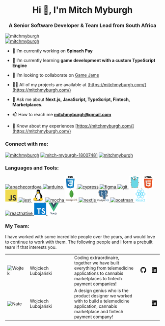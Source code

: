 <h1 align="center">Hi 👋, I'm Mitch Myburgh</h1>
<h3 align="center">A Senior Software Developer & Team Lead from South Africa</h3>

<p align="left"> <img src="https://komarev.com/ghpvc/?username=mitchmyburgh&label=Profile%20views&color=0e75b6&style=flat" alt="mitchmyburgh" /><br/><a href="https://twitter.com/mitchmyburgh" target="blank"><img src="https://img.shields.io/twitter/follow/mitchmyburgh?logo=twitter" alt="mitchmyburgh" /></a> </p>

- 🔭 I’m currently working on **Spinach Pay**

- 🌱 I’m currently learning **game development with a custom TypeScript Engine**

- 👯 I’m looking to collaborate on [Game Jams](https://madebymitch.itch.io/)

- 👨‍💻 All of my projects are available at [https://mitchmyburgh.com/](https://mitchmyburgh.com/)

- 💬 Ask me about **Next.js, JavaScript, TypeScript, Fintech, Marketplaces.**

- 📫 How to reach me **mitchmyburgh@gmail.com**

- 📄 Know about my experiences [https://mitchmyburgh.com/](https://mitchmyburgh.com/)

<h3 align="left">Connect with me:</h3>
<p align="left">
<a href="https://twitter.com/mitchmyburgh" target="blank"><img align="center" src="https://raw.githubusercontent.com/rahuldkjain/github-profile-readme-generator/master/src/images/icons/Social/twitter.svg" alt="mitchmyburgh" height="30" width="40" /></a>
<a href="https://linkedin.com/in/mitch-myburgh-18007481" target="blank"><img align="center" src="https://raw.githubusercontent.com/rahuldkjain/github-profile-readme-generator/master/src/images/icons/Social/linked-in-alt.svg" alt="mitch-myburgh-18007481" height="30" width="40" /></a>
<a href="https://instagram.com/mitchmyburgh" target="blank"><img align="center" src="https://raw.githubusercontent.com/rahuldkjain/github-profile-readme-generator/master/src/images/icons/Social/instagram.svg" alt="mitchmyburgh" height="30" width="40" /></a>
</p>

<h3 align="left">Languages and Tools:</h3>
<p align="left"> <a href="https://cordova.apache.org/" target="_blank" rel="noreferrer"> <img src="https://www.vectorlogo.zone/logos/apache_cordova/apache_cordova-icon.svg" alt="apachecordova" width="40" height="40"/> </a> <a href="https://www.arduino.cc/" target="_blank" rel="noreferrer"> <img src="https://cdn.worldvectorlogo.com/logos/arduino-1.svg" alt="arduino" width="40" height="40"/> </a> <a href="https://www.w3schools.com/css/" target="_blank" rel="noreferrer"> <img src="https://raw.githubusercontent.com/devicons/devicon/master/icons/css3/css3-original-wordmark.svg" alt="css3" width="40" height="40"/> </a> <a href="https://www.cypress.io" target="_blank" rel="noreferrer"> <img src="https://raw.githubusercontent.com/simple-icons/simple-icons/6e46ec1fc23b60c8fd0d2f2ff46db82e16dbd75f/icons/cypress.svg" alt="cypress" width="40" height="40"/> </a> <a href="https://www.figma.com/" target="_blank" rel="noreferrer"> <img src="https://www.vectorlogo.zone/logos/figma/figma-icon.svg" alt="figma" width="40" height="40"/> </a> <a href="https://git-scm.com/" target="_blank" rel="noreferrer"> <img src="https://www.vectorlogo.zone/logos/git-scm/git-scm-icon.svg" alt="git" width="40" height="40"/> </a> <a href="https://golang.org" target="_blank" rel="noreferrer"> <img src="https://raw.githubusercontent.com/devicons/devicon/master/icons/go/go-original.svg" alt="go" width="40" height="40"/> </a> <a href="https://www.w3.org/html/" target="_blank" rel="noreferrer"> <img src="https://raw.githubusercontent.com/devicons/devicon/master/icons/html5/html5-original-wordmark.svg" alt="html5" width="40" height="40"/> </a> <a href="https://developer.mozilla.org/en-US/docs/Web/JavaScript" target="_blank" rel="noreferrer"> <img src="https://raw.githubusercontent.com/devicons/devicon/master/icons/javascript/javascript-original.svg" alt="javascript" width="40" height="40"/> </a> <a href="https://jestjs.io" target="_blank" rel="noreferrer"> <img src="https://www.vectorlogo.zone/logos/jestjsio/jestjsio-icon.svg" alt="jest" width="40" height="40"/> </a> <a href="https://www.linux.org/" target="_blank" rel="noreferrer"> <img src="https://raw.githubusercontent.com/devicons/devicon/master/icons/linux/linux-original.svg" alt="linux" width="40" height="40"/> </a> <a href="https://mochajs.org" target="_blank" rel="noreferrer"> <img src="https://www.vectorlogo.zone/logos/mochajs/mochajs-icon.svg" alt="mocha" width="40" height="40"/> </a> <a href="https://www.mongodb.com/" target="_blank" rel="noreferrer"> <img src="https://raw.githubusercontent.com/devicons/devicon/master/icons/mongodb/mongodb-original-wordmark.svg" alt="mongodb" width="40" height="40"/> </a> <a href="https://nextjs.org/" target="_blank" rel="noreferrer"> <img src="https://cdn.worldvectorlogo.com/logos/nextjs-2.svg" alt="nextjs" width="40" height="40"/> </a> <a href="https://www.postgresql.org" target="_blank" rel="noreferrer"> <img src="https://raw.githubusercontent.com/devicons/devicon/master/icons/postgresql/postgresql-original-wordmark.svg" alt="postgresql" width="40" height="40"/> </a> <a href="https://postman.com" target="_blank" rel="noreferrer"> <img src="https://www.vectorlogo.zone/logos/getpostman/getpostman-icon.svg" alt="postman" width="40" height="40"/> </a> <a href="https://reactjs.org/" target="_blank" rel="noreferrer"> <img src="https://raw.githubusercontent.com/devicons/devicon/master/icons/react/react-original-wordmark.svg" alt="react" width="40" height="40"/> </a> <a href="https://reactnative.dev/" target="_blank" rel="noreferrer"> <img src="https://reactnative.dev/img/header_logo.svg" alt="reactnative" width="40" height="40"/> </a> <a href="https://www.typescriptlang.org/" target="_blank" rel="noreferrer"> <img src="https://raw.githubusercontent.com/devicons/devicon/master/icons/typescript/typescript-original.svg" alt="typescript" width="40" height="40"/> </a> <a href="https://vuejs.org/" target="_blank" rel="noreferrer"> <img src="https://raw.githubusercontent.com/devicons/devicon/master/icons/vuejs/vuejs-original-wordmark.svg" alt="vuejs" width="40" height="40"/> </a> </p>

<h3 align="left">My Team:</h3>
I have worked with some incredible people over the years, and would love to continue to work with them. The following people and I form a prebuilt team if that interests you.
<table>
  <tr>
    <td valign="center"><img src="https://media-exp1.licdn.com/dms/image/C4E03AQEE2BWQfK5n4A/profile-displayphoto-shrink_200_200/0/1647533280127?e=1668643200&v=beta&t=2ZY9-KHmBW2z8qqYpSv6AdCAzvA5Lg997kVQ69_uBdA" alt="Wojtek" width="96" height="96"/></td>
    <td valign="center">Wojciech Lubojański</td>
    <td valign="center" width=200>Coding extraordinaire, together we have built everything from telemedicine applications to cannabis marketplaces to fintech payment companies!</td>
    <td valign="center"><a href="https://github.com/lubojanski" target="_blank" rel="noreferrer" valign=center><img src="github-fill.png" alt="Github" width="24" height="24"/> </a></td>
    <td valign="center"><a href="https://www.linkedin.com/in/wojciechlubojanski/" target="_blank" rel="noreferrer" valign=center><img src="linkedin-box-fill.png" alt="LinkedIn" width="24" height="24"/> </a></td>
  </tr>
  <tr>
    <td valign="center"><img src="https://media-exp1.licdn.com/dms/image/C4E03AQGFfJCQgHpSWA/profile-displayphoto-shrink_200_200/0/1517760874361?e=1668643200&v=beta&t=KvD0nSLWyQlBP6oQOTzQIYeLqlzfa5SItfrydyMFH3E" alt="Nate" width="96" height="96"/></td>
    <td valign="center">Wojciech Lubojański</td>
    <td valign="center" width=200>A design genius who is the product designer we worked with to build a telemedicine application, cannabis marketplace and fintech payment company!</td>
    <td valign="center"></td>
    <td valign="center"><a href="https://www.linkedin.com/in/natelassiter/" target="_blank" rel="noreferrer" valign=center><img src="linkedin-box-fill.png" alt="LinkedIn" width="24" height="24"/> </a></td>
  </tr>
</table>

